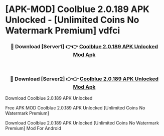 # [APK-MOD] Coolblue 2.0.189 APK Unlocked - [Unlimited Coins No Watermark Premium] vdfci



<div align="center">
<h3>🔴 Download [Server1] 👉👉 <a href="https://momento.my/?title=Coolblue_2.0.189_APK_Unlocked">Coolblue 2.0.189 APK Unlocked Mod Apk</a></h3><br>

<h3>🔴 Download [Server2] 👉👉 <a href="https://momento.my/?title=Coolblue_2.0.189_APK_Unlocked">Coolblue 2.0.189 APK Unlocked Mod Apk</a></h3>
</div>



Download Coolblue 2.0.189 APK Unlocked 

Free APK MOD Coolblue 2.0.189 APK Unlocked [Unlimited Coins No Watermark Premium]

Download Coolblue 2.0.189 APK Unlocked [Unlimited Coins No Watermark Premium] Mod For Android
